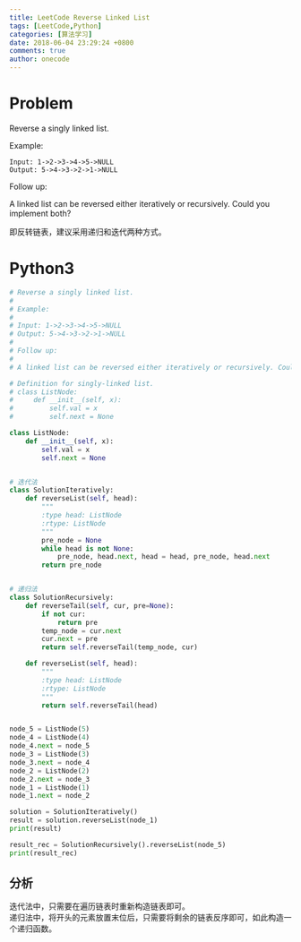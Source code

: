```yaml
---
title: LeetCode Reverse Linked List
tags: [LeetCode,Python]
categories: [算法学习]
date: 2018-06-04 23:29:24 +0800
comments: true
author: onecode
---
```

# Problem

Reverse a singly linked list.

Example:

```
Input: 1->2->3->4->5->NULL
Output: 5->4->3->2->1->NULL
```

Follow up:

A linked list can be reversed either iteratively or recursively. Could you implement both?

即反转链表，建议采用递归和迭代两种方式。

<!--break-->

# Python3

``` python
# Reverse a singly linked list.
#
# Example:
#
# Input: 1->2->3->4->5->NULL
# Output: 5->4->3->2->1->NULL
#
# Follow up:
#
# A linked list can be reversed either iteratively or recursively. Could you implement both?

# Definition for singly-linked list.
# class ListNode:
#     def __init__(self, x):
#         self.val = x
#         self.next = None

class ListNode:
    def __init__(self, x):
        self.val = x
        self.next = None


# 迭代法
class SolutionIteratively:
    def reverseList(self, head):
        """
        :type head: ListNode
        :rtype: ListNode
        """
        pre_node = None
        while head is not None:
            pre_node, head.next, head = head, pre_node, head.next
        return pre_node


# 递归法
class SolutionRecursively:
    def reverseTail(self, cur, pre=None):
        if not cur:
            return pre
        temp_node = cur.next
        cur.next = pre
        return self.reverseTail(temp_node, cur)

    def reverseList(self, head):
        """
        :type head: ListNode
        :rtype: ListNode
        """
        return self.reverseTail(head)


node_5 = ListNode(5)
node_4 = ListNode(4)
node_4.next = node_5
node_3 = ListNode(3)
node_3.next = node_4
node_2 = ListNode(2)
node_2.next = node_3
node_1 = ListNode(1)
node_1.next = node_2

solution = SolutionIteratively()
result = solution.reverseList(node_1)
print(result)

result_rec = SolutionRecursively().reverseList(node_5)
print(result_rec)

```

## 分析

迭代法中，只需要在遍历链表时重新构造链表即可。  
递归法中，将开头的元素放置末位后，只需要将剩余的链表反序即可，如此构造一个递归函数。
